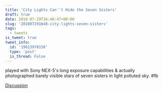 ```yaml
---
title: 'City Lights Can''t Hide the Seven Sisters'
draft: true
date: 2010-07-29T16:48:47+00:00
slug: '201007291648-city-lights-seven-sisters'
tags:
  - tweets
is_tweet: true
tweet_info:
  id: '19813978158'
  type: 'post'
  is_thread: False
---
```




played with Sony NEX-5's long exposure capabilities & actually photographed barely visible stars of seven sisters in light polluted sky. #fb

[Discussion](https://x.com/sytelus/status/19813978158)
